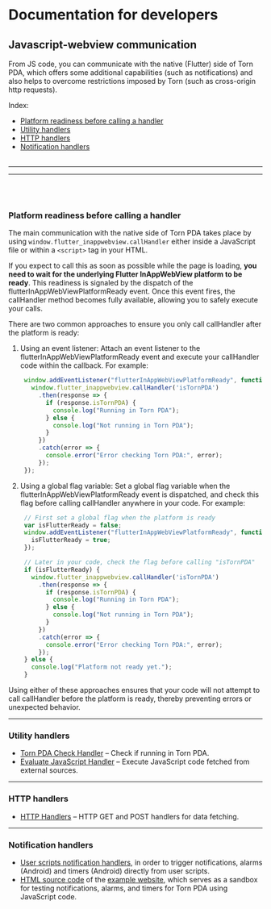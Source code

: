 # Documentation for developers

## Javascript-webview communication

From JS code, you can communicate with the native (Flutter) side of Torn PDA, which offers some additional capabilities (such as notifications) and also helps to overcome restrictions imposed by Torn (such as cross-origin http requests).

Index:
- [Platform readiness before calling a handler](#platform-readiness-before-calling-a-handler)
- [Utility handlers](#utility-handlers)
- [HTTP handlers](#http-handlers)
- [Notification handlers](#notification-handlers)
<br></br>
---
---
<br></br>
### Platform readiness before calling a handler

The main communication with the native side of Torn PDA takes place by using ```window.flutter_inappwebview.callHandler``` either inside a JavaScript file or within a `<script>` tag in your HTML.

If you expect to call this as soon as possible while the page is loading, **you need to wait for the underlying Flutter InAppWebView platform to be ready**. This readiness is signaled by the dispatch of the flutterInAppWebViewPlatformReady event. Once this event fires, the callHandler method becomes fully available, allowing you to safely execute your calls.

There are two common approaches to ensure you only call callHandler after the platform is ready:

1. Using an event listener:
   Attach an event listener to the flutterInAppWebViewPlatformReady event and execute your callHandler code within the callback. For example:
   ```javascript
    window.addEventListener("flutterInAppWebViewPlatformReady", function(event) {
      window.flutter_inappwebview.callHandler('isTornPDA')
        .then(response => {
          if (response.isTornPDA) {
            console.log("Running in Torn PDA");
          } else {
            console.log("Not running in Torn PDA");
          }
        })
        .catch(error => {
          console.error("Error checking Torn PDA:", error);
        });
    });
   ```

2. Using a global flag variable:
   Set a global flag variable when the flutterInAppWebViewPlatformReady event is dispatched, and check this flag before calling callHandler anywhere in your code. For example:
   ```javascript
    // First set a global flag when the platform is ready
    var isFlutterReady = false;
    window.addEventListener("flutterInAppWebViewPlatformReady", function(event) {
      isFlutterReady = true;
    });

    // Later in your code, check the flag before calling "isTornPDA"
    if (isFlutterReady) {
      window.flutter_inappwebview.callHandler('isTornPDA')
        .then(response => {
          if (response.isTornPDA) {
            console.log("Running in Torn PDA");
          } else {
            console.log("Not running in Torn PDA");
          }
        })
        .catch(error => {
          console.error("Error checking Torn PDA:", error);
        });
    } else {
      console.log("Platform not ready yet.");
    }
   ```

Using either of these approaches ensures that your code will not attempt to call callHandler before the platform is ready, thereby preventing errors or unexpected behavior.

---

### Utility handlers
* [Torn PDA Check Handler](./webview/torn-pda-check-handler.md) – Check if running in Torn PDA.
* [Evaluate JavaScript Handler](./webview/evaluate-js-handler.md) – Execute JavaScript code fetched from external sources.

---

### HTTP handlers
* [HTTP Handlers](./webview/http-handlers.md) – HTTP GET and POST handlers for data fetching.

---

### Notification handlers
* [User scripts notification handlers](./webview/notification-handlers.md), in order to trigger notifications, alarms (Android) and timers (Android) directly from user scripts.
* [HTML source code](./webview/notification-handlers.md) of the [example website](https://info.tornpda.com/notifications-test.html), which serves as a sandbox for testing notifications, alarms, and timers for Torn PDA using JavaScript code.